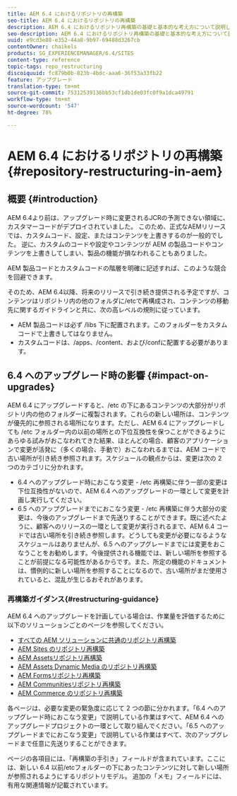 ```yaml
---
title: AEM 6.4 におけるリポジトリの再構築
seo-title: AEM 6.4 におけるリポジトリの再構築
description: AEM 6.4 におけるリポジトリ再構築の基礎と基本的な考え方について説明します。
seo-description: AEM 6.4 におけるリポジトリ再構築の基礎と基本的な考え方について説明します。
uuid: e9cd3e88-e352-44a8-9b97-69488d3267cb
contentOwner: chaikels
products: SG_EXPERIENCEMANAGER/6.4/SITES
content-type: reference
topic-tags: repo_restructuring
discoiquuid: fc879b0b-823b-4bdc-aaa6-36f53a33fb22
feature: アップグレード
translation-type: tm+mt
source-git-commit: 75312539136bb53cf1db1de03fc0f9a1dca49791
workflow-type: tm+mt
source-wordcount: '547'
ht-degree: 78%

---
```



# AEM 6.4 におけるリポジトリの再構築{#repository-restructuring-in-aem}

## 概要 {#introduction}

AEM 6.4より前は、アップグレード時に変更されるJCRの予測できない領域に、カスタマーコードがデプロイされていました。 このため、正式なAEMリリースでは、カスタムコード、設定、またはコンテンツを上書きするのが一般的でした。 逆に、カスタムのコードや設定やコンテンツが AEM の製品コードやコンテンツを上書きしてしまい、製品の機能が損なわれることもありました。

AEM 製品コードとカスタムコードの階層を明確に記述すれば、このような競合を回避できます。

そのため、AEM 6.4以降、将来のリリースで引き続き提供される予定ですが、コンテンツはリポジトリ内の他のフォルダに/etcで再構成され、コンテンツの移動先に関するガイドラインと共に、次の高レベルの規則に従っています。

* AEM 製品コードは必ず /libs 下に配置されます。このフォルダーをカスタムコードで上書きしてはなりません。
* カスタムコードは、/apps、/content、および/confに配置する必要があります。

## 6.4 へのアップグレード時の影響 {#impact-on-upgrades}

AEM 6.4 にアップグレードすると、/etc の下にあるコンテンツの大部分がリポジトリ内の他のフォルダーに複製されます。これらの新しい場所は、コンテンツが優先的に参照される場所になります。ただし、AEM 6.4 にアップグレードしても /etc フォルダー内の以前の場所との下位互換性を保つことができるようにあらゆる試みがおこなわれてきた結果、ほとんどの場合、顧客のアプリケーションで変更が活発に（多くの場合、手動で）おこなわれるまでは、AEM コードで古い場所が引き続き参照されます。スケジュールの観点からは、変更は次の 2 つのカテゴリに分かれます。

* 6.4 へのアップグレード時におこなう変更 - /etc 再構築に伴う一部の変更は下位互換性がないので、AEM 6.4 へのアップグレードの一環として変更を計画し実行してください。
* 6.5 へのアップグレードまでにおこなう変更 - /etc 再構築に伴う大部分の変更は、今後のアップグレードまで先送りすることができます。既に述べたように、顧客へのリリースの一環として変更が実行されるまで、AEM 6.4 コードでは古い場所を引き続き参照します。どうしても変更が必要になるようなスケジュールはありませんが、6.5 へのアップグレードまでには変更をおこなうことをお勧めします。今後提供される機能では、新しい場所を参照することが前提になる可能性があるからです。また、所定の機能のドキュメントは、慣例的に新しい場所を参照することになるので、古い場所がまだ使用されていると、混乱が生じるおそれがあります。

### 再構築ガイダンス{#restructuring-guidance}

AEM 6.4 へのアップグレードを計画している場合は、作業量を評価するために以下のソリューションごとのページを参照してください。

* [すべての AEM ソリューションに共通のリポジトリ再構築](/help/sites-deploying/all-repository-restructuring-in-aem-6-4.md)
* [AEM Sites のリポジトリ再構築](/help/sites-deploying/sites-repository-restructuring-in-aem-6-4.md)
* [AEM Assetsリポジトリ再構築](/help/sites-deploying/assets-repository-restructuring-in-aem-6-4.md)
* [AEM Assets Dynamic Media のリポジトリ再構築](/help/sites-deploying/dynamicmedia-repository-restructuring-in-aem-6-4.md)
* [AEM Formsリポジトリ再構築](/help/sites-deploying/forms-repository-restructuring-in-aem-6-4.md)
* [AEM Communitiesリポジトリ再構築](/help/sites-deploying/communities-repository-restructuring-in-aem-6-4.md)
* [AEM Commerce のリポジトリ再構築](/help/sites-deploying/ecommerce-repository-restructuring-in-aem-6-4.md)

各ページは、必要な変更の緊急度に応じて 2 つの節に分かれます。「6.4 へのアップグレード時におこなう変更」で説明している作業はすべて、AEM 6.4 へのアップグレードプロジェクトの一環として取り組んでください。「6.5 へのアップグレードまでにおこなう変更」で説明している作業はすべて、次のアップグレードまで任意に先送りすることができます。

ページの各項目には、「再構築の手引き」フィールドが含まれています。ここには、新しい 6.4   以前/etcフォルダーの下にあったコンテンツに対して新しい場所が参照されるようにするリポジトリモデル。 追加の「メモ」フィールドには、有用な関連情報が記載されています。
